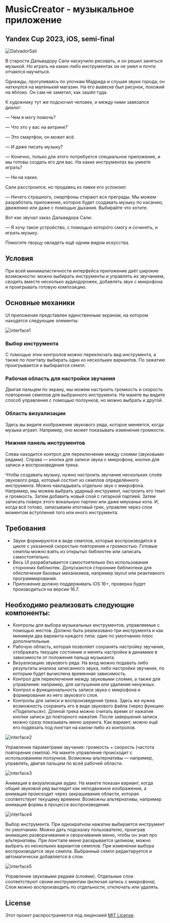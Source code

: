 # MusicCreator - музыкальное приложение
## Yandex Cup 2023, iOS, semi-final

![DalvadorSali](https://github.com/Reidak18/MusicCreatorApp/assets/45416667/fcd07eba-fc22-4471-a38e-6d9716e825fb)

В старости Дальвадору Сали наскучило рисовать, и он решил заняться музыкой. Но играть на каких-либо инструментах он не умел и почти отчаялся научиться.

Однажды, прогуливаясь по улочкам Мадрида и слушая звуки города, он наткнулся на маленький магазин. На его вывеске был рисунок, похожий на яблоко. Он сам не заметил, как зашёл туда.

К художнику тут же подскочил человек, и между ними завязался диалог:

— Чем я могу помочь?

— Что это у вас на витрине?

— Это смартфон, он может всё.

— И даже писать музыку?

— Конечно, только для этого потребуется специальное приложение, и мы готовы создать его для вас. На каких инструментах вы умеете играть?

— Ни на каких.

Сали расстроился, но продавец из лавки его успокоил:

— Ничего страшного, смартфоны стирают все преграды. Мы можем разработать приложение, которое будет создавать музыку по касанию, движению или даже с помощью дыхания. Выбирайте что хотите.

Вот как звучал заказ Дальвадора Сали:

— Я хочу такое устройство, с помощью которого смогу и сочинять, и играть музыку.

Помогите творцу овладеть ещё одним видом искусства.

## Условия

При всей минималистичности интерфейса приложение даёт широкие возможности: можно выбирать инструменты и управлять их звучанием, сводить вместе несколько аудиодорожек, добавлять звук с микрофона и проигрывать готовую композицию.

## Основные механики

UI приложения представлен единственным экраном, на котором находятся следующие элементы:

![interface1](https://github.com/Reidak18/MusicCreatorApp/assets/45416667/a36364f0-7ea9-419e-a9b1-1509b8a4e253)

### Выбор инструмента
С помощью этих контролов можно переключать вид инструмента, а также по лонгтапу выбирать один из нескольких вариантов. По зажатию проигрывается и выбирается семпл.

### Рабочая область для настройки звучания
Двигая пальцем по экрану, мы можем настроить громкость и скорость повторения семплов для выбранного инструмента. На макете вы видите способ управления с помощью ползунков, но можно выбрать и другой.

### Область визуализации
Здесь вы видите изображение звукового ряда, которое меняется, когда музыка играет. Например, оно может показывать изменения громкости.

### Нижняя панель инструментов
Слева находится контрол для переключения между слоями (звуковыми рядами). Справа — кнопка для записи звука с микрофона, кнопки для записи и воспроизведения трека.

Чтобы создавать музыку, нужно настроить звучание нескольких слоёв звукового ряда, который состоит из семплов определённого инструмента. Можно накладывать отдельно звук с микрофона. Например, мы можем выбрать ударный инструмент, настроить его темп и громкость. Затем добавить новый слой с гитарной партией. Затем записать поверх этого вокальную партию или даже мяуканье кота. И, когда всё готово, записываем итоговый трек, управляя через слои моментом вступления того или иного инструмента.

## Требования

- Звуки формируются в виде семплов, которые воспроизводятся в цикле с указанной скоростью повторения и громкостью. Готовые семплы можно взять из открытых библиотек или записать самостоятельно.
- Весь UI разрабатывается самостоятельно без использования сторонних библиотек. Допускаются сторонние библиотеки для обеспечения базовых механизмов, например layout или реактивного программирования.
- Приложение должно поддерживать iOS 16+, проверка будет производиться на версии 16.7.

## Необходимо реализовать следующие компоненты:
- Контролы для выбора музыкальных инструментов, управляемые с помощью жестов. Должно быть реализовано три инструмента и как минимум два варианта каждого типа: один по умолчанию плюс дополнительные.
- Рабочую область, которая позволяет сохранять настройку звучания, отображать текущее состояние и менять настройки в динамике в зависимости от положения пальца музыканта.
- Визуализацию звукового ряда. На вход можно подавать либо результаты анализа записанного звука, либо настройки звучания, по которым будет вычислена временная зависимость.
- Контрол для переключения между звуковыми слоями, а также для управления: например, для заглушения или удаления ненужных.
- Контрол и функциональность записи звука с микрофона и формирования из него звукового слоя.
- Контролы для записи и воспроизведения трека. Здесь же нужна возможность сохранить его в виде звукового файла (через функцию «Поделиться»). Длиной трека можно считать время от нажатия кнопки записи до повторного нажатия. После завершения записи можно сразу показывать меню шеринга. Как вариант, можно ещё его подвязать под лонгтап на каком-либо из контролов.

![interface2](https://github.com/Reidak18/MusicCreatorApp/assets/45416667/64b3fcbf-26b1-4fd8-aa1e-63429857053f)

Управление параметрами звучания: громкость + скорость (частота повторения семпла). На макете управление происходит с использованием ползунков. Возможны альтернативы — например, управлять, двигая пальцем по всей рабочей области.

![interface3](https://github.com/Reidak18/MusicCreatorApp/assets/45416667/6aa39687-bb67-4179-999e-c4a14f8d4222)

Анимация в визуализации аудио. На макете показан вариант, когда общий звуковой ряд выглядит как неподвижное изображение, а анимация происходит через закрашивание области, которая соответствует текущему времени. Возможны альтернативы, например анимация формы в процессе воспроизведения.

![interface4](https://github.com/Reidak18/MusicCreatorApp/assets/45416667/01f4fc6b-3d0d-4253-9667-b1b8418436df)

Выбор инструмента. При однократном нажатии выбирается инструмент по умолчанию. Можно дать подсказку пользователю, проиграв анимацию разворачивания и сворачивания меню, чтобы он знал про альтернативы. При лонгтапе меню раскрывается целиком, можно выбрать из нескольких вариантов семплов. При изменении выбора воспроизводится звук семпла. Выбранный семпл редактируется и автоматически добавляется в слои.

![interface5](https://github.com/Reidak18/MusicCreatorApp/assets/45416667/e7aa4a69-d9c0-435e-846e-151f9b0cb1a1)

Управление звуковыми рядами (слоями). Отдельные слои соответствуют своим инструментам (включая запись с микрофона). Слои можно воспроизводить по отдельности, отключать или удалять.

## License
Этот проект распространяется под лицензией [MIT License](https://github.com/Reidak18/MusicCreatorApp/blob/main/LICENSE).
